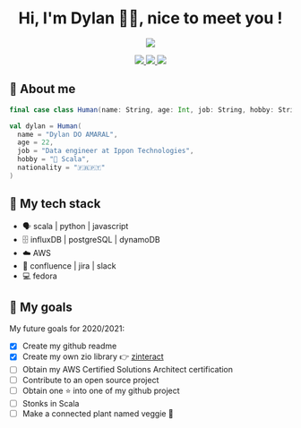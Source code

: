 
<h1 align="center">Hi, I'm Dylan 🦉👋, nice to meet you !</h1>

<p align="center">
  <a href="https://github.com/dylandoamaral">
    <img align="center" src="https://github-readme-stats.vercel.app/api?username=dylandoamaral&theme=yeblu&show_icons=true" />
  </a>
</P>

<p align="center">
  <a href="https://www.dylan.doamaral.dev/">
    <img src="http://img.shields.io/badge/website-www.dylan.doamaral.dev-d6db0b?style=flat&logo=ulule&labelColor=002046&logoColor=d6db0b" />
  </a>
  <a href="https://twitter.com/dylandmrl">
    <img src="http://img.shields.io/badge/twitter-Dylan%20Do%20Amaral-d6db0b?style=flat&logo=twitter&labelColor=002046&logoColor=d6db0b" />
  </a>
  <a href="https://www.linkedin.com/in/dylandoamaral/">
    <img src="http://img.shields.io/badge/linkedin-Dylan%20Do%20Amaral-d6db0b?style=flat&logo=linkedin&labelColor=002046&logoColor=d6db0b" />
  </a>
</p>

## 👦 About me

```scala
final case class Human(name: String, age: Int, job: String, hobby: String, nationality: String)

val dylan = Human(
  name = "Dylan DO AMARAL",
  age = 22,
  job = "Data engineer at Ippon Technologies",
  hobby = "💛 Scala",
  nationality = "🇫🇷🇵🇹"
)
```

## 🧰 My tech stack

- 🗣️ scala | python | javascript
- 🗄️ influxDB | postgreSQL | dynamoDB
- ☁️ AWS
- 🧸 confluence | jira | slack
- 💻 fedora

## 🎯 My goals

My future goals for 2020/2021:

- [x] Create my github readme
- [x] Create my own zio library 👉 [zinteract](https://github.com/dylandoamaral/zinteract)
- [ ] Obtain my AWS Certified Solutions Architect certification
- [ ] Contribute to an open source project
- [ ] Obtain one ⭐ into one of my github project
- [ ] Stonks in Scala 
- [ ] Make a connected plant named veggie 🌱
